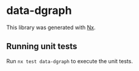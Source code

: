 # data-dgraph

This library was generated with [Nx](https://nx.dev).

## Running unit tests

Run `nx test data-dgraph` to execute the unit tests.
